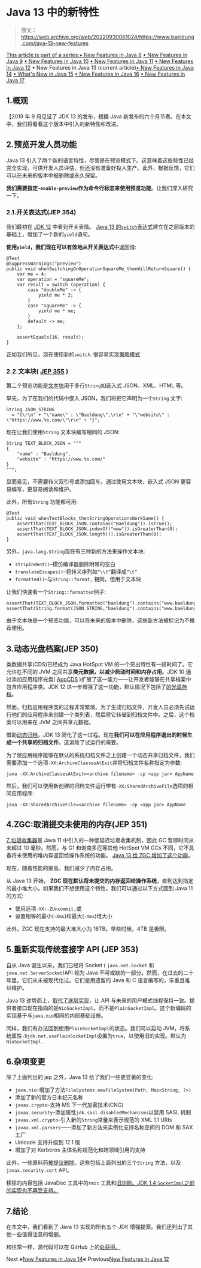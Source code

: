 # Java 13 中的新特性

> 原文：<https://web.archive.org/web/20220930061024/https://www.baeldung.com/java-13-new-features>

[This article is part of a series:](javascript:void(0);)[• New Features in Java 8](/web/20220824083843/https://www.baeldung.com/java-8-new-features)
[• New Features in Java 9](/web/20220824083843/https://www.baeldung.com/new-java-9)
[• New Features in Java 10](/web/20220824083843/https://www.baeldung.com/java-10-overview)
[• New Features in Java 11](/web/20220824083843/https://www.baeldung.com/java-11-new-features)
[• New Features in Java 12](/web/20220824083843/https://www.baeldung.com/java-12-new-features)
• New Features in Java 13 (current article)[• New Features in Java 14](/web/20220824083843/https://www.baeldung.com/java-14-new-features)
[• What's New in Java 15](/web/20220824083843/https://www.baeldung.com/java-15-new)
[• New Features in Java 16](/web/20220824083843/https://www.baeldung.com/java-16-new-features)
[• New Features in Java 17](/web/20220824083843/https://www.baeldung.com/java-17-new-features)

## 1.概观

【2019 年 9 月见证了 JDK 13 的发布，根据 Java 新发布的六个月节奏。在本文中，我们将看看这个版本中引入的新特性和改进。

## 2.预览开发人员功能

Java 13 引入了两个新的语言特性，尽管是在预览模式下。这意味着这些特性已经完全实现，可供开发人员评估，但还没有准备好投入生产。此外，根据反馈，它们可以在未来的版本中被删除或永久保留。

**我们需要指定`–enable-preview`作为命令行标志来使用预览功能**。让我们深入研究一下。

### 2.1.开关表达式(JEP 354)

我们最初在 [JDK 12](/web/20220824083843/https://www.baeldung.com/java-switch#switch-expressions) 中看到开关表情。 [Java 13 的`switch`表达式](https://web.archive.org/web/20220824083843/https://openjdk.java.net/jeps/354)建立在之前版本的基础上，增加了一个新的`yield`语句。

**使用`yield`，我们现在可以有效地从开关表达式**中返回值:

```
@Test
@SuppressWarnings("preview")
public void whenSwitchingOnOperationSquareMe_thenWillReturnSquare() {
    var me = 4;
    var operation = "squareMe";
    var result = switch (operation) {
        case "doubleMe" -> {
            yield me * 2;
        }
        case "squareMe" -> {
            yield me * me;
        }
        default -> me;
    };

    assertEquals(16, result);
}
```

正如我们所见，现在使用新的`switch.`很容易实现[策略模式](/web/20220824083843/https://www.baeldung.com/java-strategy-pattern)

### 2.2.文本块( [JEP 355](https://web.archive.org/web/20220824083843/https://openjdk.java.net/jeps/355) )

第二个预览功能是[文本块](/web/20220824083843/https://www.baeldung.com/java-text-blocks)用于多行`String`如嵌入式 JSON、XML、HTML 等。

早先，为了在我们的代码中嵌入 JSON，我们将把它声明为一个`String` 文字:

```
String JSON_STRING 
  = "{\r\n" + "\"name\" : \"Baeldung\",\r\n" + "\"website\" : \"https://www.%s.com/\"\r\n" + "}";
```

现在让我们使用`String` 文本块编写相同的 JSON:

```
String TEXT_BLOCK_JSON = """
{
    "name" : "Baeldung",
    "website" : "https://www.%s.com/"
}
""";
```

显而易见，不需要转义双引号或添加回车。通过使用文本块，嵌入式 JSON 更容易编写，更容易阅读和维护。

此外，所有`String` 功能都可用:

```
@Test
public void whenTextBlocks_thenStringOperationsWorkSame() {        
    assertThat(TEXT_BLOCK_JSON.contains("Baeldung")).isTrue();
    assertThat(TEXT_BLOCK_JSON.indexOf("www")).isGreaterThan(0);
    assertThat(TEXT_BLOCK_JSON.length()).isGreaterThan(0);
} 
```

另外，`java.lang.String`现在有三种新的方法来操作文本块:

*   `stripIndent()`–模仿编译器删除附带的空白
*   `translateEscapes()`–将转义序列如`“\\t”`翻译成`“\t”`
*   `formatted()`–与`String::format,` 相同，但用于文本块

让我们快速看一个`String::formatted`例子:

```
assertThat(TEXT_BLOCK_JSON.formatted("baeldung").contains("www.baeldung.com")).isTrue();
assertThat(String.format(JSON_STRING,"baeldung").contains("www.baeldung.com")).isTrue(); 
```

由于文本块是一个预览功能，可以在未来的版本中删除，这些新方法被标记为不推荐使用。

## 3.动态光盘档案(JEP 350)

类数据共享(CDS)已经成为 Java HotSpot VM 的一个突出特性有一段时间了。它允许在不同的 JVM 之间共享**类元数据，以减少启动时间和内存占用**。JDK 10 通过添加应用程序光盘( [AppCDS](https://web.archive.org/web/20220824083843/https://openjdk.java.net/jeps/310) )扩展了这一能力——让开发者能够在共享档案中包含应用程序类。JDK 12 进一步增强了这一功能，默认情况下包括了[的光盘存档](https://web.archive.org/web/20220824083843/https://openjdk.java.net/jeps/341)。

然而，归档应用程序类的过程非常繁琐。为了生成归档文件，开发人员必须先试运行他们的应用程序来创建一个类列表，然后将它转储到归档文件中。之后，这个档案可以用来在 JVM 之间共享元数据。

借助[动态归档](https://web.archive.org/web/20220824083843/https://openjdk.java.net/jeps/350)，JDK 13 简化了这一过程。现在**我们可以在应用程序退出的时候生成一个共享的归档文件**。这消除了试运行的需要。

为了使应用程序能够在默认的系统归档文件之上创建一个动态共享归档文件，我们需要添加一个选项`-XX:ArchiveClassesAtExit`并将归档文件名称指定为参数:

```
java -XX:ArchiveClassesAtExit=<archive filename> -cp <app jar> AppName
```

然后，我们可以使用新创建的归档文件运行带有`-XX:SharedArchiveFile`选项的相同应用程序:

```
java -XX:SharedArchiveFile=<archive filename> -cp <app jar> AppName
```

## 4.ZGC:取消提交未使用的内存(JEP 351)

[Z 垃圾收集器](/web/20220824083843/https://www.baeldung.com/jvm-zgc-garbage-collector)是 Java 11 中引入的一种低延迟垃圾收集机制，因此 GC 暂停时间从未超过 10 毫秒。然而，与 G1 和谢南多厄等其他 HotSpot VM GCs 不同，它不具备将未使用的堆内存返回给操作系统的功能。 [Java 13 给 ZGC 增加了这个功能](https://web.archive.org/web/20220824083843/https://openjdk.java.net/jeps/351)。

现在，随着性能的提高，我们减少了内存占用。

从 Java 13 开始， **ZGC 现在默认将未提交的内存返回给操作系统**，直到达到指定的最小堆大小。如果我们不想使用这个特性，我们可以通过以下方式回到 Java 11 的方式:

*   使用选项`-XX:-ZUncommit,`或
*   设置相等的最小(`-Xms`)和最大(`-Xmx`)堆大小

此外，ZGC 现在支持的最大堆大小为 16TB。早些时候，4TB 是极限。

## 5.重新实现传统套接字 API (JEP 353)

自从 Java 诞生以来，我们已经将 Socket ( `java.net.Socket` 和`java.net.ServerSocket`)API 视为 Java 不可或缺的一部分。然而，在过去的二十年里，它们从未被现代化过。它们是用遗留的 Java 和 C 语言编写的，笨重且难以维护。

Java 13 逆势而上，[取代了底层实现](https://web.archive.org/web/20220824083843/https://openjdk.java.net/jeps/353)，让 API 与未来的用户模式线程保持一致。提供者接口现在指向的是`NioSocketImpl`，而不是`PlainSocketImpl`。这个新编码的实现基于与`java.nio`相同的内部基础设施。

同样，我们有办法回到使用`PlainSocketImpl`的状态。我们可以启动 JVM，将系统属性`-Djdk.net.usePlainSocketImpl`设置为`true`，以使用旧的实现。默认为`NioSocketImpl.`

## 6.杂项变更

除了上面列出的 jep 之外，Java 13 给了我们一些更显著的变化:

*   `java.nio`–增加了方法`FileSystems.newFileSystem(Path, Map<String, ?>)`
*   添加了新的官方日本纪元名称
*   `javax.crypto`–支持 MS 下一代加密技术(CNG)
*   `javax.security`–添加属性`jdk.sasl.disabledMechanisms`以禁用 SASL 机制
*   `javax.xml.crypto`–引入新的`String`常量来表示规范的 XML 1.1 URIs
*   `javax.xml.parsers`——添加了新方法来实例化支持名称空间的 DOM 和 SAX 工厂
*   Unicode 支持升级到 12.1 版
*   增加了对 Kerberos 主体名称规范化和跨领域引用的支持

此外，一些原料药[被提议删除](https://web.archive.org/web/20220824083843/http://cr.openjdk.java.net/~iris/se/13/latestSpec/#APIs-proposed-for-removal)。这些包括上面列出的三个`String` 方法，以及`javax.security.cert` API。

移除的内容包括 JavaDoc 工具中的`rmic` 工具和[旧功能。JDK 1.4 `SocketImpl`之前的实现也不再受支持。](https://web.archive.org/web/20220824083843/https://bugs.java.com/bugdatabase/view_bug.do?bug_id=JDK-8215608)

## 7.结论

在本文中，我们看到了 Java 13 实现的所有五个 JDK 增强提案。我们还列出了其他一些值得注意的增删。

和往常一样，源代码可以在 GitHub 上的[处获得。](https://web.archive.org/web/20220824083843/https://github.com/eugenp/tutorials/tree/master/core-java-modules/core-java-13)

Next **»**[New Features in Java 14](/web/20220824083843/https://www.baeldung.com/java-14-new-features)**«** Previous[New Features in Java 12](/web/20220824083843/https://www.baeldung.com/java-12-new-features)